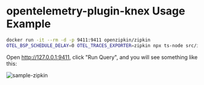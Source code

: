 # opentelemetry-plugin-knex Usage Example

```sh
docker run -it --rm -d -p 9411:9411 openzipkin/zipkin
OTEL_BSP_SCHEDULE_DELAY=0 OTEL_TRACES_EXPORTER=zipkin npx ts-node src/index.ts
```

Open http://127.0.0.1:9411, click "Run Query", and you will see something like this:

![sample-zipkin](https://github.com/myrotvorets/opentelemetry-plugin-knex/assets/66092015/f273a163-c182-482a-bdbd-7c9656d66a85)
